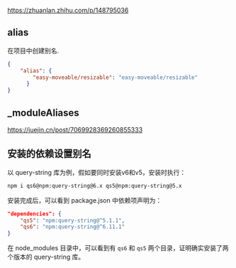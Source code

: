 https://zhuanlan.zhihu.com/p/148795036
## alias
在项目中创建别名. 
```json
{
	"alias": {
	    "easy-moveable/resizable": "easy-moveable/resizable"
	  }
}
```

## _moduleAliases
https://juejin.cn/post/7069928369260855333

## 安装的依赖设置别名
以 query-string 库为例，假如要同时安装v6和v5，安装时执行：
```bash
npm i qs6@npm:query-string@6.x qs5@npm:query-string@5.x
```
安装完成后，可以看到 package.json 中依赖项声明为：

```json
"dependencies": {
    "qs5": "npm:query-string@^5.1.1",
    "qs6": "npm:query-string@^6.11.1"
}
```

在 node_modules 目录中，可以看到有 `qs6` 和 `qs5` 两个目录，证明确实安装了两个版本的 query-string 库。
